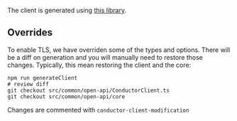 The client is generated using [this library](https://github.com/ferdikoomen/openapi-typescript-codegen).

## Overrides

To enable TLS, we have overriden some of the types and options. There will be a diff on generation and you will manually need to restore those changes. Typically, this mean restoring the client and the core:

```text
npm run generateClient
# review diff
git checkout src/common/open-api/ConductorClient.ts
git checkout src/common/open-api/core
```

Changes are commented with `conductor-client-modification`
